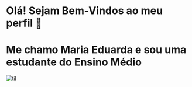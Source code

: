 # Olá! Sejam Bem-Vindos ao meu perfil 👾
# Me chamo Maria Eduarda e sou uma estudante do Ensino Médio
![til](https://www.gifcen.com/wp-content/uploads/2022/01/meme-gif-3.gif)
